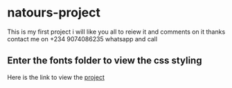 # natours-project

This is my first project i will like you all to
reiew it and comments on it thanks
contact me on +234 9074086235 whatsapp and call


## Enter the fonts folder to view the css styling

Here is the link to view the [project](https://egnatoursproject.000webhostapp.com/natours%20project/csslearning.html)
